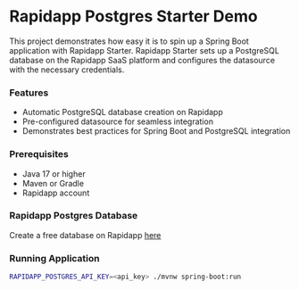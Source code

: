 
# Rapidapp Postgres Starter Demo

This project demonstrates how easy it is to spin up a Spring Boot application with Rapidapp Starter. Rapidapp Starter sets up a PostgreSQL database on the Rapidapp SaaS platform and configures the datasource with the necessary credentials.

### Features
- Automatic PostgreSQL database creation on Rapidapp
- Pre-configured datasource for seamless integration
- Demonstrates best practices for Spring Boot and PostgreSQL integration

### Prerequisites
- Java 17 or higher
- Maven or Gradle
- Rapidapp account

### Rapidapp Postgres Database
Create a free database on Rapidapp [here](https://app.rapidapp.io/?ref=github_rapidapp-postgres-starter-demo)

### Running Application
```bash
RAPIDAPP_POSTGRES_API_KEY=<api_key> ./mvnw spring-boot:run
```
